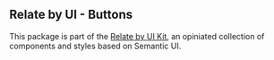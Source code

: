 Relate by UI - Buttons
----------------------

This package is part of the [Relate by UI Kit](http://neo4j-apps.github.io/relate-by-ui), an opiniated collection of components and styles based on Semantic UI.
